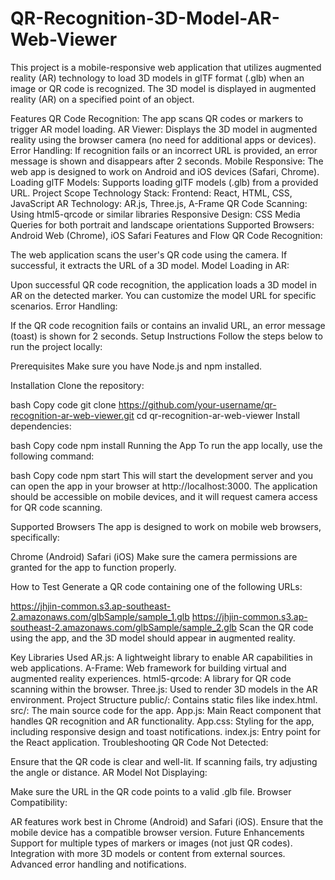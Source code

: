 # QR-Recognition-3D-Model-AR-Web-Viewer
This project is a mobile-responsive web application that utilizes augmented reality (AR) technology to load 3D models in glTF format (.glb) when an image or QR code is recognized. The 3D model is displayed in augmented reality (AR) on a specified point of an object.

Features
QR Code Recognition: The app scans QR codes or markers to trigger AR model loading.
AR Viewer: Displays the 3D model in augmented reality using the browser camera (no need for additional apps or devices).
Error Handling: If recognition fails or an incorrect URL is provided, an error message is shown and disappears after 2 seconds.
Mobile Responsive: The web app is designed to work on Android and iOS devices (Safari, Chrome).
Loading glTF Models: Supports loading glTF models (.glb) from a provided URL.
Project Scope
Technology Stack:
Frontend: React, HTML, CSS, JavaScript
AR Technology: AR.js, Three.js, A-Frame
QR Code Scanning: Using html5-qrcode or similar libraries
Responsive Design: CSS Media Queries for both portrait and landscape orientations
Supported Browsers: Android Web (Chrome), iOS Safari
Features and Flow
QR Code Recognition:

The web application scans the user's QR code using the camera.
If successful, it extracts the URL of a 3D model.
Model Loading in AR:

Upon successful QR code recognition, the application loads a 3D model in AR on the detected marker.
You can customize the model URL for specific scenarios.
Error Handling:

If the QR code recognition fails or contains an invalid URL, an error message (toast) is shown for 2 seconds.
Setup Instructions
Follow the steps below to run the project locally:

Prerequisites
Make sure you have Node.js and npm installed.

Installation
Clone the repository:

bash
Copy code
git clone https://github.com/your-username/qr-recognition-ar-web-viewer.git
cd qr-recognition-ar-web-viewer
Install dependencies:

bash
Copy code
npm install
Running the App
To run the app locally, use the following command:

bash
Copy code
npm start
This will start the development server and you can open the app in your browser at http://localhost:3000. The application should be accessible on mobile devices, and it will request camera access for QR code scanning.

Supported Browsers
The app is designed to work on mobile web browsers, specifically:

Chrome (Android)
Safari (iOS)
Make sure the camera permissions are granted for the app to function properly.

How to Test
Generate a QR code containing one of the following URLs:

https://jhjin-common.s3.ap-southeast-2.amazonaws.com/glbSample/sample_1.glb
https://jhjin-common.s3.ap-southeast-2.amazonaws.com/glbSample/sample_2.glb
Scan the QR code using the app, and the 3D model should appear in augmented reality.

Key Libraries Used
AR.js: A lightweight library to enable AR capabilities in web applications.
A-Frame: Web framework for building virtual and augmented reality experiences.
html5-qrcode: A library for QR code scanning within the browser.
Three.js: Used to render 3D models in the AR environment.
Project Structure
public/: Contains static files like index.html.
src/: The main source code for the app.
App.js: Main React component that handles QR recognition and AR functionality.
App.css: Styling for the app, including responsive design and toast notifications.
index.js: Entry point for the React application.
Troubleshooting
QR Code Not Detected:

Ensure that the QR code is clear and well-lit. If scanning fails, try adjusting the angle or distance.
AR Model Not Displaying:

Make sure the URL in the QR code points to a valid .glb file.
Browser Compatibility:

AR features work best in Chrome (Android) and Safari (iOS). Ensure that the mobile device has a compatible browser version.
Future Enhancements
Support for multiple types of markers or images (not just QR codes).
Integration with more 3D models or content from external sources.
Advanced error handling and notifications.
